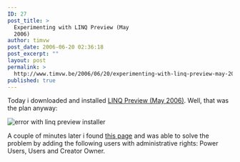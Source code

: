 ```yaml
---
ID: 27
post_title: >
  Experimenting with LINQ Preview (May
  2006)
author: timvw
post_date: 2006-06-20 02:36:18
post_excerpt: ""
layout: post
permalink: >
  http://www.timvw.be/2006/06/20/experimenting-with-linq-preview-may-2006/
published: true
---
```

<p>Today i downloaded and installed <a href="http://www.microsoft.com/downloads/details.aspx?familyid=1e902c21-340c-4d13-9f04-70eb5e3dceea&displaylang=en">LINQ Preview (May 2006)</a>. Well, that was the plan anyway:</p>

<img src="http://www.timvw.be/wp-content/images/linq-2006-06-error.png" alt="error with linq preview installer"/>

<p>A couple of minutes later i found <a href="http://forums.microsoft.com/MSDN/ShowPost.aspx?PostID=394174&SiteID=1">this page</a> and was able to solve the problem by adding the following users with administrative rights: Power Users, Users and Creator Owner.</p>